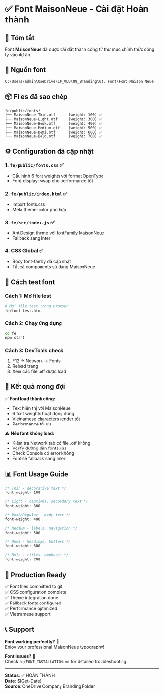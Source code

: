 # ✅ Font MaisonNeue - Cài đặt Hoàn thành

## 🎉 Tóm tắt

Font **MaisonNeue** đã được cài đặt thành công từ thư mục chính thức công ty vào dự án.

## 📁 Nguồn font

```
C:\Users\admin\OneDrive\10_VLU\09_Branding\02. Font\Font Maison Neue
```

## 📦 Files đã sao chép

```
fe/public/fonts/
├── MaisonNeue-Thin.otf      (weight: 100) ✅
├── MaisonNeue-Light.otf     (weight: 300) ✅  
├── MaisonNeue-Book.otf      (weight: 400) ✅
├── MaisonNeue-Medium.otf    (weight: 500) ✅
├── MaisonNeue-Demi.otf      (weight: 600) ✅
└── MaisonNeue-Bold.otf      (weight: 700) ✅
```

## ⚙️ Configuration đã cập nhật

### 1. `fe/public/fonts.css` ✅
- Cấu hình 6 font weights với format OpenType
- Font-display: swap cho performance tốt

### 2. `fe/public/index.html` ✅
- Import fonts.css
- Meta theme-color phù hợp

### 3. `fe/src/index.js` ✅  
- Ant Design theme với fontFamily MaisonNeue
- Fallback sang Inter

### 4. CSS Global ✅
- Body font-family đã cập nhật
- Tất cả components sử dụng MaisonNeue

## 🧪 Cách test font

### Cách 1: Mở file test
```bash
# Mở file test trong browser
fe/font-test.html
```

### Cách 2: Chạy ứng dụng
```bash
cd fe
npm start
```

### Cách 3: DevTools check
1. F12 → Network → Fonts
2. Reload trang
3. Xem các file .otf được load

## 🎯 Kết quả mong đợi

✅ **Font load thành công:**
- Text hiển thị với MaisonNeue
- 6 font weights hoạt động đúng
- Vietnamese characters render tốt
- Performance tối ưu

⚠️ **Nếu font không load:**
- Kiểm tra Network tab có file .otf không
- Verify đường dẫn fonts.css
- Check Console có error không
- Font sẽ fallback sang Inter

## 📊 Font Usage Guide

```css
/* Thin - decorative text */
font-weight: 100;

/* Light - captions, secondary text */
font-weight: 300;

/* Book/Regular - body text */
font-weight: 400;

/* Medium - labels, navigation */
font-weight: 500;

/* Demi - headings, buttons */
font-weight: 600;

/* Bold - titles, emphasis */
font-weight: 700;
```

## 🚀 Production Ready

✅ Font files committed to git  
✅ CSS configuration complete  
✅ Theme integration done  
✅ Fallback fonts configured  
✅ Performance optimized  
✅ Vietnamese support  

## 📞 Support

**Font working perfectly?** 🎉  
Enjoy your professional MaisonNeue typography!

**Font issues?** 🔧  
Check `fe/FONT_INSTALLATION.md` for detailed troubleshooting.

---

**Status**: ✅ HOÀN THÀNH  
**Date**: $(Get-Date)  
**Source**: OneDrive Company Branding Folder
